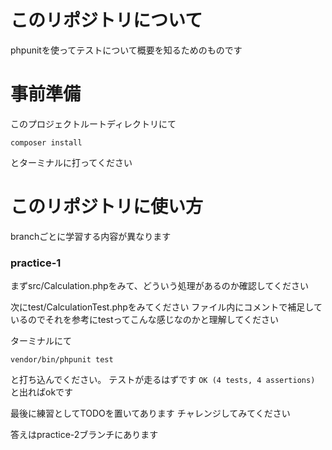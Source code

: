 # このリポジトリについて

phpunitを使ってテストについて概要を知るためのものです

# 事前準備

このプロジェクトルートディレクトリにて
```
composer install
```
とターミナルに打ってください

# このリポジトリに使い方

branchごとに学習する内容が異なります

### practice-1

まずsrc/Calculation.phpをみて、どういう処理があるのか確認してください

次にtest/CalculationTest.phpをみてください
ファイル内にコメントで補足しているのでそれを参考にtestってこんな感じなのかと理解してください

ターミナルにて
```
vendor/bin/phpunit test
```
と打ち込んでください。
テストが走るはずです
`OK (4 tests, 4 assertions)` と出ればokです

最後に練習としてTODOを置いてあります
チャレンジしてみてください

答えはpractice-2ブランチにあります


